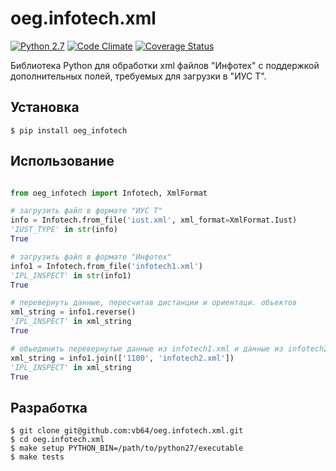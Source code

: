 # oeg.infotech.xml

[![Python 2.7](https://img.shields.io/travis/vb64/oeg.infotech.xml.svg?label=Python%202.7&style=plastic)](https://travis-ci.org/vb64/oeg.infotech.xml)
[![Code Climate](https://img.shields.io/codeclimate/maintainability-percentage/vb64/oeg.infotech.xml.svg?label=Code%20Climate&style=plastic)](https://codeclimate.com/github/vb64/oeg.infotech.xml)
[![Coverage Status](https://coveralls.io/repos/github/vb64/oeg.infotech.xml/badge.svg?branch=master)](https://coveralls.io/github/vb64/oeg.infotech.xml?branch=master)

Библиотека Python для обработки xml файлов "Инфотех" с поддержкой дополнительных полей, требуемых для загрузки в "ИУС Т".

## Установка

```
$ pip install oeg_infotech
```

## Использование

```python

from oeg_infotech import Infotech, XmlFormat

# загрузить файл в формате "ИУС Т"
info = Infotech.from_file('iust.xml', xml_format=XmlFormat.Iust)
'IUST_TYPE' in str(info)
True

# загрузить файл в формате "Инфотех"
info1 = Infotech.from_file('infotech1.xml')
'IPL_INSPECT' in str(info1)
True

# перевернуть данные, пересчитав дистанции и ориентаци. обьектов
xml_string = info1.reverse()
'IPL_INSPECT' in xml_string
True

# обьединить перевернутые данные из infotech1.xml и данные из infotech2.xml, вставив между ними трубу длиной 11 метров
xml_string = info1.join(['1100', 'infotech2.xml'])
'IPL_INSPECT' in xml_string
True

```

## Разработка

```
$ git clone git@github.com:vb64/oeg.infotech.xml.git
$ cd oeg.infotech.xml
$ make setup PYTHON_BIN=/path/to/python27/executable
$ make tests
```
